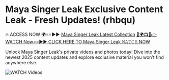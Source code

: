 # Maya Singer Leak Exclusive Content Leak - Fresh Updates! (rhbqu)

🔥 ACCESS NOW 🌍==►► <a href="https://tinyurl.com/3fjeunct" rel="nofollow">Maya Singer Leak Latest Collection</a></h3>
[🔴🌍📺📱👉WA𝚃CH Now==►► CLICK HERE TO Maya Singer Leak 𝚆𝙰𝚃𝙲𝙷 NOW](https://tinyurl.com/3fjeunct)

Unlock Maya Singer Leak's private videos and photos today! Dive into the newest 2025 content updates and explore exclusive material you won’t find anywhere else.


<a href="https://tinyurl.com/3fjeunct" rel="nofollow" data-target="animated-image.originalLink"><img src="https://camo.githubusercontent.com/8a4f000d20f83aca3bf7ec5f350d767afa0574a8a352519fd8cfa583a6f93a33/68747470733a2f2f692e696d6775722e636f6d2f644a486b345a712e676966" alt="WATCH Videos" data-canonical-src="https://i.imgur.com/dJHk4Zq.gif" style="max-width: 100%; display: inline-block;" data-target="animated-image.originalImage"></a>
